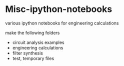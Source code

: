 # Misc-ipython-notebooks
various ipython notebooks for engineering calculations

make the following folders
- circuit analysis examples
- engineering calculations
- filter synthesis
- test, temporary files
